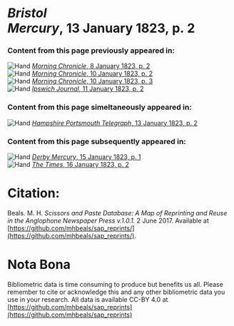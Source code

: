 # *Bristol Mercury*, 13 January 1823, p. 2  
  
### Content from this page previously appeared in:  
![Hand](http://scissorsandpaste.net/wp-content/uploads/2017/06/smallhandpointer.png) [*Morning Chronicle*, 8 January 1823, p. 2](https://mhbeals.github.io/sap_html/Morning-Chronicle/Morning-Chronicle-8-January-1823-p-2)  
![Hand](http://scissorsandpaste.net/wp-content/uploads/2017/06/smallhandpointer.png) [*Morning Chronicle*, 10 January 1823, p. 2](https://mhbeals.github.io/sap_html/Morning-Chronicle/Morning-Chronicle-10-January-1823-p-2)  
![Hand](http://scissorsandpaste.net/wp-content/uploads/2017/06/smallhandpointer.png) [*Morning Chronicle*, 10 January 1823, p. 3](https://mhbeals.github.io/sap_html/Morning-Chronicle/Morning-Chronicle-10-January-1823-p-3)  
![Hand](http://scissorsandpaste.net/wp-content/uploads/2017/06/smallhandpointer.png) [*Ipswich Journal*, 11 January 1823, p. 2](https://mhbeals.github.io/sap_html/Ipswich-Journal/Ipswich-Journal-11-January-1823-p-2)  
  
### Content from this page simeltaneously appeared in:  
![Hand](http://scissorsandpaste.net/wp-content/uploads/2017/06/smallhandpointer.png) [*Hampshire Portsmouth Telegraph*, 13 January 1823, p. 2](https://mhbeals.github.io/sap_html/Hampshire-Portsmouth-Telegraph/Hampshire-Portsmouth-Telegraph-13-January-1823-p-2)  
  
### Content from this page subsequently appeared in:  
![Hand](http://scissorsandpaste.net/wp-content/uploads/2017/06/smallhandpointer.png) [*Derby Mercury*, 15 January 1823, p. 1](https://mhbeals.github.io/sap_html/Derby-Mercury/Derby-Mercury-15-January-1823-p-1)  
![Hand](http://scissorsandpaste.net/wp-content/uploads/2017/06/smallhandpointer.png) [*The Times*, 16 January 1823, p. 2](https://mhbeals.github.io/sap_html/The-Times/The-Times-16-January-1823-p-2)  


# Citation: 

Beals. M. H. *Scissors and Paste Database: A Map of Reprinting and Reuse in the Anglophone Newspaper Press v.1.0.1.* 2 June 2017. Available at [https://github.com/mhbeals/sap_reprints/](https://github.com/mhbeals/sap_reprints/). 

# Nota Bona

Bibliometric data is time consuming to produce but benefits us all. Please remember to cite or acknowledge this and any other bibliometric data you use in your research. All data is available CC-BY 4.0 at [https://github.com/mhbeals/sap_reprints](https://github.com/mhbeals/sap_reprints)
